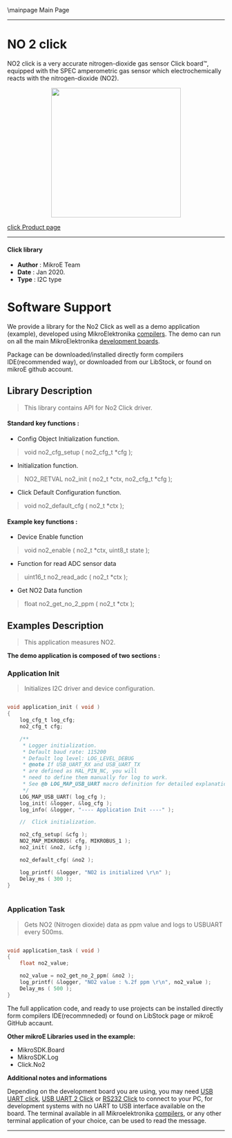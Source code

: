 \mainpage Main Page
 
---
# NO 2 click

NO2 click is a very accurate nitrogen-dioxide gas sensor Click board™, equipped with the SPEC amperometric gas sensor which electrochemically reacts with the nitrogen-dioxide (NO2). 

<p align="center">
  <img src="https://download.mikroe.com/images/click_for_ide/no2_click.png" height=300px>
</p>

[click Product page](https://www.mikroe.com/no2-click)

---


#### Click library 

- **Author**        : MikroE Team
- **Date**          : Jan 2020.
- **Type**          : I2C type


# Software Support

We provide a library for the No2 Click 
as well as a demo application (example), developed using MikroElektronika 
[compilers](https://shop.mikroe.com/compilers). 
The demo can run on all the main MikroElektronika [development boards](https://shop.mikroe.com/development-boards).

Package can be downloaded/installed directly form compilers IDE(recommended way), or downloaded from our LibStock, or found on mikroE github account. 

## Library Description

> This library contains API for No2 Click driver.

#### Standard key functions :

- Config Object Initialization function.
> void no2_cfg_setup ( no2_cfg_t *cfg ); 
 
- Initialization function.
> NO2_RETVAL no2_init ( no2_t *ctx, no2_cfg_t *cfg );

- Click Default Configuration function.
> void no2_default_cfg ( no2_t *ctx );


#### Example key functions :

- Device Enable function
> void no2_enable ( no2_t *ctx, uint8_t state );
 
- Function for read ADC sensor data
> uint16_t no2_read_adc ( no2_t *ctx );

- Get NO2 Data function
> float no2_get_no_2_ppm ( no2_t *ctx );

## Examples Description

> This application measures NO2.

**The demo application is composed of two sections :**

### Application Init 

> Initializes I2C driver and device configuration.

```c

void application_init ( void )
{
    log_cfg_t log_cfg;
    no2_cfg_t cfg;

    /** 
     * Logger initialization.
     * Default baud rate: 115200
     * Default log level: LOG_LEVEL_DEBUG
     * @note If USB_UART_RX and USB_UART_TX 
     * are defined as HAL_PIN_NC, you will 
     * need to define them manually for log to work. 
     * See @b LOG_MAP_USB_UART macro definition for detailed explanation.
     */
    LOG_MAP_USB_UART( log_cfg );
    log_init( &logger, &log_cfg );
    log_info( &logger, "---- Application Init ----" );

    //  Click initialization.

    no2_cfg_setup( &cfg );
    NO2_MAP_MIKROBUS( cfg, MIKROBUS_1 );
    no2_init( &no2, &cfg );

    no2_default_cfg( &no2 );

    log_printf( &logger, "NO2 is initialized \r\n" );
    Delay_ms ( 300 );
}
  
```

### Application Task

> Gets NO2 (Nitrogen dioxide) data as ppm value and logs to USBUART every 500ms.

```c

void application_task ( void )
{
    float no2_value;

    no2_value = no2_get_no_2_ppm( &no2 );
    log_printf( &logger, "NO2 value : %.2f ppm \r\n", no2_value );
    Delay_ms ( 500 );
} 

```

The full application code, and ready to use projects can be  installed directly form compilers IDE(recommneded) or found on LibStock page or mikroE GitHub accaunt.

**Other mikroE Libraries used in the example:** 

- MikroSDK.Board
- MikroSDK.Log
- Click.No2

**Additional notes and informations**

Depending on the development board you are using, you may need 
[USB UART click](https://shop.mikroe.com/usb-uart-click), 
[USB UART 2 Click](https://shop.mikroe.com/usb-uart-2-click) or 
[RS232 Click](https://shop.mikroe.com/rs232-click) to connect to your PC, for 
development systems with no UART to USB interface available on the board. The 
terminal available in all Mikroelektronika 
[compilers](https://shop.mikroe.com/compilers), or any other terminal application 
of your choice, can be used to read the message.



---
